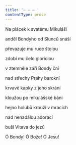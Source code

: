 ```yaml
---
title: '– – – '
contentType: prose
---
```


Na plácek k svatému Mikuláši

anděl Bondyho od Slunců snáší

převazuje mu ruce štolou

zdobí mu čelo gloriolou

v ztemnělé záři Bondy ční

nad střechy Prahy barokní

krvavé kapky z jeho skrání

kloužou po mikulášské báni

hejno holubů krouží v mracích

nad nenadálou adorací

buší Vltava do jezů

Ó Bondy! Ó Bože! Ó Jesu!
